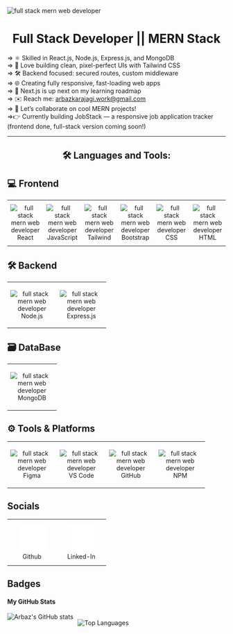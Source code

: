 <img src="https://readme-typing-svg.demolab.com?font=Fira+code&weight=600&size=30&duration=3000&pause=1000&color=F97316&center=true&vCenter=true&width=950&height=50&lines=Hi+there!+Welcome+to+%3CArbaz%3E+GitHub!+++++;Full+Stack+%7C+Mern+Stack+Developer.;Execute+To+Evolve..." alt="full stack mern web developer" /></a>

 
<h1 align="center"> Full Stack Developer || MERN Stack  </h1>

=> ⚛️ Skilled in React.js, Node.js, Express.js, and MongoDB <br/>
=> 🎨 Love building clean, pixel-perfect UIs with Tailwind CSS <br/>
=> 🛠️ Backend focused: secured routes, custom middleware<br/>
=> 🌐 Creating fully responsive, fast-loading web apps <br/>
=> 🚀 Next.js is up next on my learning roadmap <br/>
=> ✉️ Reach me: arbazkarajagi.work@gmail.com <br/>
=> 🤝 Let’s collaborate on cool MERN projects!<br/>
=>👉 Currently building JobStack — a responsive job application tracker (frontend done, full-stack version coming soon!)

***********************************************
 
 
<h2 align="center"> 🛠️ Languages and Tools:<h2/>
 
## 💻 Frontend
<table> 
<tbody> 
<tr> 
<td align="center" width="100" height="100"> 
<img src="https://skillicons.dev/icons?i=react" alt="full stack mern web developer" /><br>
React 
</td> 
  
<td align="center" width="100" height="100"> 
<img src="https://skillicons.dev/icons?i=javascript" alt="full stack mern web developer" /><br>
JavaScript 
</td> 
<td align="center" width="100" height="100"> 
<img src="https://skillicons.dev/icons?i=tailwind" alt="full stack mern web developer" /><br>
Tailwind 
</td> 
<td align="center" width="100" height="100"> 
<img src="https://skillicons.dev/icons?i=bootstrap" alt="full stack mern web developer" /><br>
Bootstrap 
</td> 
<td align="center" width="100" height="100">
 <img src="https://skillicons.dev/icons?i=css" alt="full stack mern web developer" /><br>
CSS 
</td> 
<td align="center" width="100" height="100"> 
<img src="https://skillicons.dev/icons?i=html" alt="full stack mern web developer" /><br>
HTML 
</td> 
</tr> 
</tbody> 
</table>

## 🛠️ Backend
<table>
<tbody>
<tr> 
<td align="center" width="100" height="100"> 
<img src="https://skillicons.dev/icons?i=nodejs" alt="full stack mern web developer "/><br>
Node.js 
</td> 
<td align="center" width="100" height="100"> 
<img src="https://skillicons.dev/icons?i=express" alt="full stack mern web developer "/><br>
Express.js 
</td> 
 
</tr> 
</tbody> 
</table>

## 🗃️ DataBase
<table>
<tbody>
<tr> 
<td align="center" width="100" height="100"> 
<img src="https://skillicons.dev/icons?i=mongodb" alt="full stack mern web developer "/><br>
MongoDB 
</td> 
 
</tr> 
</tbody> 
</table>

## ⚙️ Tools & Platforms
<table>
<tbody> 
<tr>
<td align="center" width="100" height="100"> 
<img src="https://skillicons.dev/icons?i=figma" alt="full stack mern web developer "/><br>
Figma 
</td> 
<td align="center" width="100" height="100"> 
<img src="https://skillicons.dev/icons?i=vscode" alt="full stack mern web developer "/><br>
VS Code 
</td> 
<td align="center" width="100" height="100"> 
<img src="https://skillicons.dev/icons?i=github" alt="full stack mern web developer "/><br>
GitHub 
</td> 
<td align="center" width="100" height="100"> 
<img src="https://skillicons.dev/icons?i=npm" alt="full stack mern web developer "/><br>
NPM 
</td> 
 
</tr>
</tbody> 
</table>

## Socials

<table>
<tbody>
<tr> 
  
<td align="center" width="100" height="100"> 
<a href="https://www.github.com/arbaz-karajagi" target="_blank" rel="noreferrer"> 
<img src="https://raw.githubusercontent.com/CLorant/readme-social-icons/main/large/light/github.svg" alt="full stack mern web developer "/>
</a><br>
Github
</td> 
<td align="center" width="100" height="100"> 
<a href="https://www.linkedin.com/in/stacksec-arbaz/" target="_blank" rel="noreferrer"> 
<img src="https://raw.githubusercontent.com/CLorant/readme-social-icons/main/large/light/linkedin.svg" alt="full stack mern web developer "/>
</a><br>
Linked-In
</td>  
</tr> 
</tbody> 
</table>

## Badges

#### <b>My GitHub Stats</b>

<div style="display: flex; flex-wrap: wrap; gap: 10px;">
  <img 
    src="https://github-readme-stats.vercel.app/api?username=arbaz-karajagi&theme=github_dark&hide_border=false&include_all_commits=false&count_private=true" 
    alt="Arbaz's GitHub stats"
    style="max-width: 100%; height: auto;"
  />

  <img 
    src="https://github-readme-stats.vercel.app/api/top-langs/?username=arbaz-karajagi&theme=github_dark&hide_border=false&include_all_commits=false&count_private=false&layout=compact" 
    alt="Top Languages"
    style="max-width: 100%; height: auto;"
  />
</div>

